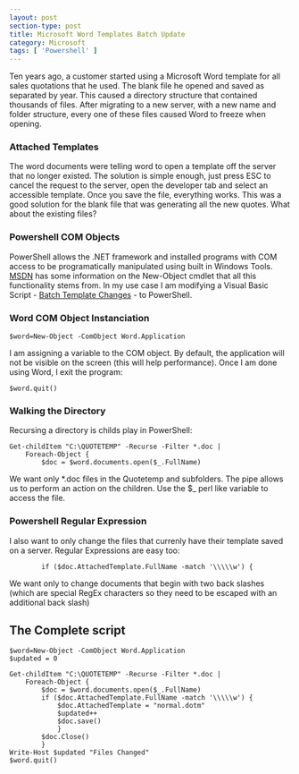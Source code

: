 ```yaml
---
layout: post
section-type: post
title: Microsoft Word Templates Batch Update
category: Microsoft
tags: [ 'Powershell' ]
---
```


Ten years ago, a customer started using a Microsoft Word template for all sales quotations that he used.  The blank file he opened and saved as separated by year.  This caused a directory structure that contained thousands of files.  After migrating to a new server, with a new name and folder structure, every one of these files caused Word to freeze when opening.

### Attached Templates ###

The word documents were telling word to open a template off the server that no longer existed.  The solution is simple enough, just press ESC to cancel the request to the server, open the developer tab and select an accessible template.  Once you save the file, everything works.  This was a good solution for the blank file that was generating all the new quotes.  What about the existing files?

### Powershell COM Objects

PowerShell allows the .NET framework and installed programs with COM access to be programatically manipulated using built in Windows Tools.  [MSDN](https://msdn.microsoft.com/en-us/powershell/scripting/getting-started/cookbooks/creating-.net-and-com-objects--new-object-) has some information on the New-Object cmdlet that all this functionality stems from.  In my use case I am modifying a Visual Basic Script - [Batch Template Changes](http://wordribbon.tips.net/T010338_Batch_Template_Changes.html) - to PowerShell.

### Word COM Object Instanciation

    $word=New-Object -ComObject Word.Application

I am assigning a variable to the COM object.  By default, the application will not be visible on the screen (this will help performance).  Once I am done using Word, I exit the program:

    $word.quit()

### Walking the Directory

Recursing a directory is childs play in PowerShell:

    Get-childItem "C:\QUOTETEMP" -Recurse -Filter *.doc |
        Foreach-Object {
        	$doc = $word.documents.open($_.FullName)

We want only *.doc files in the Quotetemp and subfolders.  The pipe allows us to perform an action on the children.  Use the $_ perl like variable to access the file.

### Powershell Regular Expression

I also want to only change the files that currenly have their template saved on a server.  Regular Expressions are easy too:

            if ($doc.AttachedTemplate.FullName -match '\\\\\w') {

We want only to change documents that begin with two back slashes (which are special RegEx characters so they need to be escaped with an additional back slash)

## The Complete script

    $word=New-Object -ComObject Word.Application
    $updated = 0

    Get-childItem "C:\QUOTETEMP" -Recurse -Filter *.doc |
        Foreach-Object {
            $doc = $word.documents.open($_.FullName)
            if ($doc.AttachedTemplate.FullName -match '\\\\\w') {
                $doc.AttachedTemplate = "normal.dotm"
                $updated++
                $doc.save()
                }
            $doc.Close()
            }
    Write-Host $updated "Files Changed"
    $word.quit()